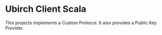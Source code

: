 # Ubirch Client Scala

This projects implements a Custom Protocol. It also provides a Public Key Provider.
